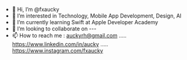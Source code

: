 - 👋 Hi, I’m @fxaucky
- 👀 I’m interested in Technology, Mobile App Development, Design, AI
- 🌱 I’m currently learning Swift at Apple Developer Academy
- 💞️ I’m looking to collaborate on ---
- 📫 How to reach me : auckyrh@gmail.com ..... https://www.linkedin.com/in/aucky ..... https://www.instagram.com/fxaucky

<!---
fxaucky/fxaucky is a ✨ special ✨ repository because its `README.md` (this file) appears on your GitHub profile.
You can click the Preview link to take a look at your changes.
--->
